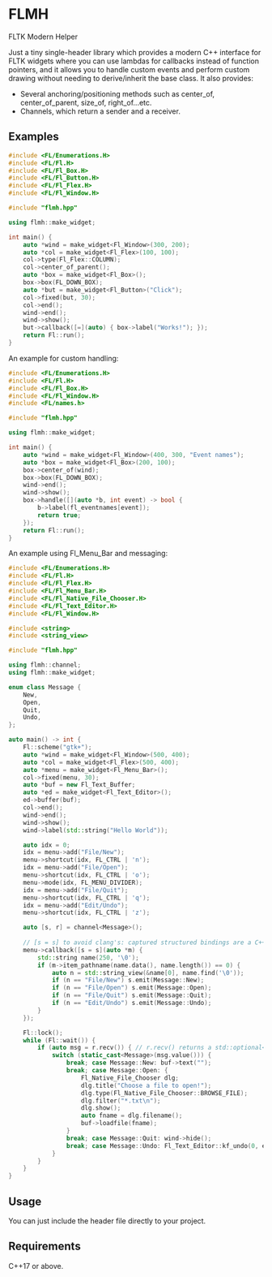 # FLMH
FLTK Modern Helper

Just a tiny single-header library which provides a modern C++ interface for FLTK widgets where you can use lambdas for callbacks instead of function pointers, and it allows you to handle custom events and perform custom drawing without needing to derive/inherit the base class.
It also provides:
- Several anchoring/positioning methods such as center_of, center_of_parent, size_of, right_of...etc.
- Channels, which return a sender and a receiver.

## Examples

```c++
#include <FL/Enumerations.H>
#include <FL/Fl.H>
#include <FL/Fl_Box.H>
#include <FL/Fl_Button.H>
#include <FL/Fl_Flex.H>
#include <FL/Fl_Window.H>

#include "flmh.hpp"

using flmh::make_widget;

int main() {
    auto *wind = make_widget<Fl_Window>(300, 200);
    auto *col = make_widget<Fl_Flex>(100, 100);
    col->type(Fl_Flex::COLUMN);
    col->center_of_parent();
    auto *box = make_widget<Fl_Box>();
    box->box(FL_DOWN_BOX);
    auto *but = make_widget<Fl_Button>("Click");
    col->fixed(but, 30);
    col->end();
    wind->end();
    wind->show();
    but->callback([=](auto) { box->label("Works!"); });
    return Fl::run();
}
```

An example for custom handling:
```c++
#include <FL/Enumerations.H>
#include <FL/Fl.H>
#include <FL/Fl_Box.H>
#include <FL/Fl_Window.H>
#include <FL/names.h>

#include "flmh.hpp"

using flmh::make_widget;

int main() {
    auto *wind = make_widget<Fl_Window>(400, 300, "Event names");
    auto *box = make_widget<Fl_Box>(200, 100);
    box->center_of(wind);
    box->box(FL_DOWN_BOX);
    wind->end();
    wind->show();
    box->handle([](auto *b, int event) -> bool {
        b->label(fl_eventnames[event]);
        return true;
    });
    return Fl::run();
}
```
An example using Fl_Menu_Bar and messaging:
```c++
#include <FL/Enumerations.H>
#include <FL/Fl.H>
#include <FL/Fl_Flex.H>
#include <FL/Fl_Menu_Bar.H>
#include <FL/Fl_Native_File_Chooser.H>
#include <FL/Fl_Text_Editor.H>
#include <FL/Fl_Window.H>

#include <string>
#include <string_view>

#include "flmh.hpp"

using flmh::channel;
using flmh::make_widget;

enum class Message {
    New,
    Open,
    Quit,
    Undo,
};

auto main() -> int {
    Fl::scheme("gtk+");
    auto *wind = make_widget<Fl_Window>(500, 400);
    auto *col = make_widget<Fl_Flex>(500, 400);
    auto *menu = make_widget<Fl_Menu_Bar>();
    col->fixed(menu, 30);
    auto *buf = new Fl_Text_Buffer;
    auto *ed = make_widget<Fl_Text_Editor>();
    ed->buffer(buf);
    col->end();
    wind->end();
    wind->show();
    wind->label(std::string("Hello World"));

    auto idx = 0;
    idx = menu->add("File/New");
    menu->shortcut(idx, FL_CTRL | 'n');
    idx = menu->add("File/Open");
    menu->shortcut(idx, FL_CTRL | 'o');
    menu->mode(idx, FL_MENU_DIVIDER);
    idx = menu->add("File/Quit");
    menu->shortcut(idx, FL_CTRL | 'q');
    idx = menu->add("Edit/Undo");
    menu->shortcut(idx, FL_CTRL | 'z');

    auto [s, r] = channel<Message>();
    
    // [s = s] to avoid clang's: captured structured bindings are a C++20 extension
    menu->callback([s = s](auto *m) {
        std::string name(250, '\0');
        if (m->item_pathname(name.data(), name.length()) == 0) {
            auto n = std::string_view(&name[0], name.find('\0'));
            if (n == "File/New") s.emit(Message::New);
            if (n == "File/Open") s.emit(Message::Open);
            if (n == "File/Quit") s.emit(Message::Quit);
            if (n == "Edit/Undo") s.emit(Message::Undo);
        }
    });

    Fl::lock();
    while (Fl::wait()) {
        if (auto msg = r.recv()) { // r.recv() returns a std::optional<T>
            switch (static_cast<Message>(msg.value())) {
                break; case Message::New: buf->text("");
                break; case Message::Open: {
                    Fl_Native_File_Chooser dlg;
                    dlg.title("Choose a file to open!");
                    dlg.type(Fl_Native_File_Chooser::BROWSE_FILE);
                    dlg.filter("*.txt\n");
                    dlg.show();
                    auto fname = dlg.filename();
                    buf->loadfile(fname);
                }
                break; case Message::Quit: wind->hide();
                break; case Message::Undo: Fl_Text_Editor::kf_undo(0, ed);
            }
        }
    }
}
```
    
## Usage
You can just include the header file directly to your project. 

## Requirements
C++17 or above.
